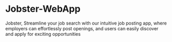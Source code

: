 # Jobster-WebApp
Jobster, Streamline your job search with our intuitive job posting app, where employers can effortlessly post openings, and users can easily discover and apply for exciting opportunities
